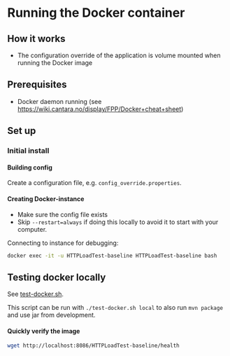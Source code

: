 # Running the Docker container 

## How it works
* The configuration override of the application is volume mounted when running the Docker image

## Prerequisites
* Docker daemon running (see https://wiki.cantara.no/display/FPP/Docker+cheat+sheet)

## Set up

### Initial install

#### Building config
Create a configuration file, e.g. `config_override.properties`.

#### Creating Docker-instance
* Make sure the config file exists
* Skip `--restart=always` if doing this locally to avoid it to start with your computer.

Connecting to instance for debugging:
```bash
docker exec -it -u HTTPLoadTest-baseline HTTPLoadTest-baseline bash
```

## Testing docker locally
See [test-docker.sh](test-docker.sh).

This script can be run with `./test-docker.sh local` to also run `mvn package` and use jar from development.

#### Quickly verify the image
```bash
wget http://localhost:8086/HTTPLoadTest-baseline/health
```
